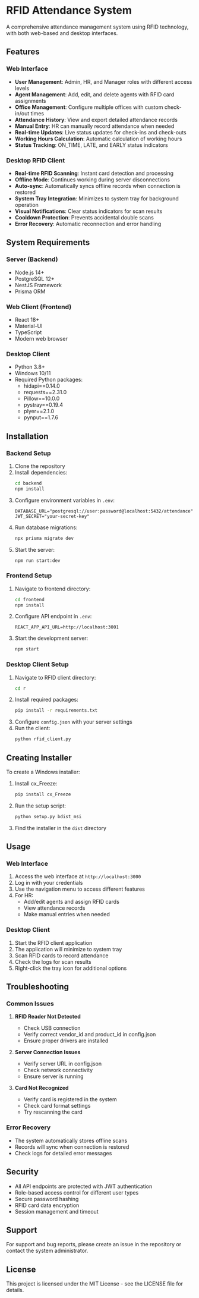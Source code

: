 # RFID Attendance System

A comprehensive attendance management system using RFID technology, with both web-based and desktop interfaces.

## Features

### Web Interface
- **User Management**: Admin, HR, and Manager roles with different access levels
- **Agent Management**: Add, edit, and delete agents with RFID card assignments
- **Office Management**: Configure multiple offices with custom check-in/out times
- **Attendance History**: View and export detailed attendance records
- **Manual Entry**: HR can manually record attendance when needed
- **Real-time Updates**: Live status updates for check-ins and check-outs
- **Working Hours Calculation**: Automatic calculation of working hours
- **Status Tracking**: ON_TIME, LATE, and EARLY status indicators

### Desktop RFID Client
- **Real-time RFID Scanning**: Instant card detection and processing
- **Offline Mode**: Continues working during server disconnections
- **Auto-sync**: Automatically syncs offline records when connection is restored
- **System Tray Integration**: Minimizes to system tray for background operation
- **Visual Notifications**: Clear status indicators for scan results
- **Cooldown Protection**: Prevents accidental double scans
- **Error Recovery**: Automatic reconnection and error handling

## System Requirements

### Server (Backend)
- Node.js 14+
- PostgreSQL 12+
- NestJS Framework
- Prisma ORM

### Web Client (Frontend)
- React 18+
- Material-UI
- TypeScript
- Modern web browser

### Desktop Client
- Python 3.8+
- Windows 10/11
- Required Python packages:
  - hidapi==0.14.0
  - requests==2.31.0
  - Pillow==10.0.0
  - pystray==0.19.4
  - plyer==2.1.0
  - pynput==1.7.6

## Installation

### Backend Setup
1. Clone the repository
2. Install dependencies:
   ```bash
   cd backend
   npm install
   ```
3. Configure environment variables in `.env`:
   ```env
   DATABASE_URL="postgresql://user:password@localhost:5432/attendance"
   JWT_SECRET="your-secret-key"
   ```
4. Run database migrations:
   ```bash
   npx prisma migrate dev
   ```
5. Start the server:
   ```bash
   npm run start:dev
   ```

### Frontend Setup
1. Navigate to frontend directory:
   ```bash
   cd frontend
   npm install
   ```
2. Configure API endpoint in `.env`:
   ```env
   REACT_APP_API_URL=http://localhost:3001
   ```
3. Start the development server:
   ```bash
   npm start
   ```

### Desktop Client Setup
1. Navigate to RFID client directory:
   ```bash
   cd r
   ```
2. Install required packages:
   ```bash
   pip install -r requirements.txt
   ```
3. Configure `config.json` with your server settings
4. Run the client:
   ```bash
   python rfid_client.py
   ```

## Creating Installer

To create a Windows installer:

1. Install cx_Freeze:
   ```bash
   pip install cx_Freeze
   ```
2. Run the setup script:
   ```bash
   python setup.py bdist_msi
   ```
3. Find the installer in the `dist` directory

## Usage

### Web Interface
1. Access the web interface at `http://localhost:3000`
2. Log in with your credentials
3. Use the navigation menu to access different features
4. For HR:
   - Add/edit agents and assign RFID cards
   - View attendance records
   - Make manual entries when needed

### Desktop Client
1. Start the RFID client application
2. The application will minimize to system tray
3. Scan RFID cards to record attendance
4. Check the logs for scan results
5. Right-click the tray icon for additional options

## Troubleshooting

### Common Issues
1. **RFID Reader Not Detected**
   - Check USB connection
   - Verify correct vendor_id and product_id in config.json
   - Ensure proper drivers are installed

2. **Server Connection Issues**
   - Verify server URL in config.json
   - Check network connectivity
   - Ensure server is running

3. **Card Not Recognized**
   - Verify card is registered in the system
   - Check card format settings
   - Try rescanning the card

### Error Recovery
- The system automatically stores offline scans
- Records will sync when connection is restored
- Check logs for detailed error messages

## Security

- All API endpoints are protected with JWT authentication
- Role-based access control for different user types
- Secure password hashing
- RFID card data encryption
- Session management and timeout

## Support

For support and bug reports, please create an issue in the repository or contact the system administrator.

## License

This project is licensed under the MIT License - see the LICENSE file for details.
